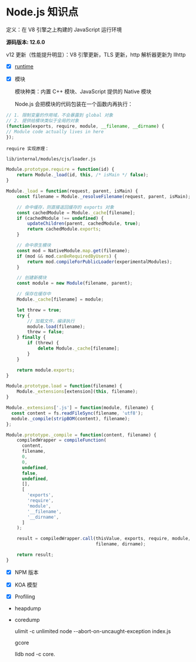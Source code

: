 # Node.js 知识点

定义：在 V8 引擎之上构建的 JavaScript 运行环境

**源码版本: 12.6.0**

v12 更新（性能提升明显）：V8 引擎更新，TLS 更新，http 解析器更新为 llhttp

- [x] [runtime](runtime/index.md)

- [x] 模块

    模块种类：内置 C++ 模块、JavaScript 提供的 Native 模块

    Node.js 会把模块的代码包装在一个函数内再执行：
```javascript
// 1. 限制变量的作用域，不会暴露到 global 对象
// 2. 提供给模块类似于全局的对象
(function(exports, require, module, __filename, __dirname) {
// Module code actually lives in here
});
```

    require 实现原理：

`lib/internal/modules/cjs/loader.js`
```javascript
Module.prototype.require = function(id) {
    return Module._load(id, this, /* isMain */ false);
}

Module._load = function(request, parent, isMain) {
    const filename = Module._resolveFilename(request, parent, isMain);

    // 命中缓存，则直接返回缓存的 exports 对象
    const cachedModule = Module._cache[filename];
    if (cachedModule !== undefined) {
        updateChildren(parent, cachedModule, true);
        return cachedModule.exports;
    }

    // 命中原生模块
    const mod = NativeModule.map.get(filename);
    if (mod && mod.canBeRequiredByUsers) {
        return mod.compileForPublicLoader(experimentalModules);
    }

    // 创建新模块
    const module = new Module(filename, parent);

    // 保存在缓存中
    Module._cache[filename] = module;

    let threw = true;
    try {
        // 加载文件，编译执行
        module.load(filename);
        threw = false;
    } finally {
        if (threw) {
            delete Module._cache[filename];
        }
    }

    return module.exports;
}

Module.prototype.load = function(filename) {
    Module._extensions[extension](this, filename);
}

Module._extensions['.js'] = function(module, filename) {
  const content = fs.readFileSync(filename, 'utf8');
  module._compile(stripBOM(content), filename);
};

Module.prototype._compile = function(content, filename) {
    compiledWrapper = compileFunction(
      content,
      filename,
      0,
      0,
      undefined,
      false,
      undefined,
      [],
      [
        'exports',
        'require',
        'module',
        '__filename',
        '__dirname',
      ]
    );

    result = compiledWrapper.call(thisValue, exports, require, module,
                                  filename, dirname);

    return result;
}
```

- [x] NPM 版本

- [x] KOA 模型

- [x] Profiling

* heapdump
* coredump
    
    ulimit -c unlimited
    node --abort-on-uncaught-exception index.js

    gcore

    lldb nod -c core.<pid>
